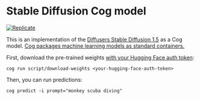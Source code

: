 # Stable Diffusion Cog model

[![Replicate](https://replicate.com/stability-ai/stable-diffusion/badge)](https://replicate.com/stability-ai/stable-diffusion)

This is an implementation of the [Diffusers Stable Diffusion 1.5](https://huggingface.co/runwayml/stable-diffusion-v1-5) as a Cog model. [Cog packages machine learning models as standard containers.](https://github.com/replicate/cog)

First, download the pre-trained weights [with your Hugging Face auth token](https://huggingface.co/settings/tokens):

    cog run script/download-weights <your-hugging-face-auth-token>

Then, you can run predictions:

    cog predict -i prompt="monkey scuba diving"
